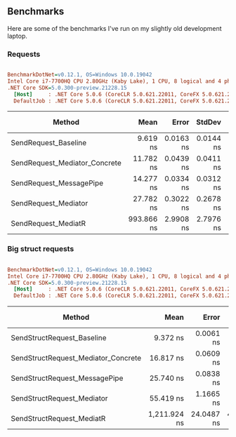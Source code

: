 ## Benchmarks

Here are some of the benchmarks I've run on my slightly old development laptop.

### Requests

``` ini

BenchmarkDotNet=v0.12.1, OS=Windows 10.0.19042
Intel Core i7-7700HQ CPU 2.80GHz (Kaby Lake), 1 CPU, 8 logical and 4 physical cores
.NET Core SDK=5.0.300-preview.21228.15
  [Host]     : .NET Core 5.0.6 (CoreCLR 5.0.621.22011, CoreFX 5.0.621.22011), X64 RyuJIT
  DefaultJob : .NET Core 5.0.6 (CoreCLR 5.0.621.22011, CoreFX 5.0.621.22011), X64 RyuJIT


```
|                        Method |       Mean |     Error |    StdDev | Ratio |  Gen 0 | Gen 1 | Gen 2 | Allocated |
|------------------------------ |-----------:|----------:|----------:|------:|-------:|------:|------:|----------:|
|          SendRequest_Baseline |   9.619 ns | 0.0163 ns | 0.0144 ns | 0.010 |      - |     - |     - |         - |
| SendRequest_Mediator_Concrete |  11.782 ns | 0.0439 ns | 0.0411 ns | 0.012 |      - |     - |     - |         - |
|       SendRequest_MessagePipe |  14.277 ns | 0.0334 ns | 0.0312 ns | 0.014 |      - |     - |     - |         - |
|          SendRequest_Mediator |  27.782 ns | 0.3022 ns | 0.2678 ns | 0.028 |      - |     - |     - |         - |
|           SendRequest_MediatR | 993.866 ns | 2.9908 ns | 2.7976 ns | 1.000 | 0.4349 |     - |     - |    1368 B |

### Big struct requests

``` ini

BenchmarkDotNet=v0.12.1, OS=Windows 10.0.19042
Intel Core i7-7700HQ CPU 2.80GHz (Kaby Lake), 1 CPU, 8 logical and 4 physical cores
.NET Core SDK=5.0.300-preview.21228.15
  [Host]     : .NET Core 5.0.6 (CoreCLR 5.0.621.22011, CoreFX 5.0.621.22011), X64 RyuJIT
  DefaultJob : .NET Core 5.0.6 (CoreCLR 5.0.621.22011, CoreFX 5.0.621.22011), X64 RyuJIT


```
|                              Method |         Mean |      Error |     StdDev | Ratio |  Gen 0 | Gen 1 | Gen 2 | Allocated |
|------------------------------------ |-------------:|-----------:|-----------:|------:|-------:|------:|------:|----------:|
|          SendStructRequest_Baseline |     9.372 ns |  0.0061 ns |  0.0054 ns | 0.008 |      - |     - |     - |         - |
| SendStructRequest_Mediator_Concrete |    16.817 ns |  0.0609 ns |  0.0509 ns | 0.014 |      - |     - |     - |         - |
|       SendStructRequest_MessagePipe |    25.740 ns |  0.0838 ns |  0.0784 ns | 0.021 |      - |     - |     - |         - |
|          SendStructRequest_Mediator |    55.419 ns |  1.1665 ns |  1.9165 ns | 0.046 | 0.0280 |     - |     - |      88 B |
|           SendStructRequest_MediatR | 1,211.924 ns | 24.0487 ns | 40.8366 ns | 1.000 | 0.4635 |     - |     - |    1456 B |
